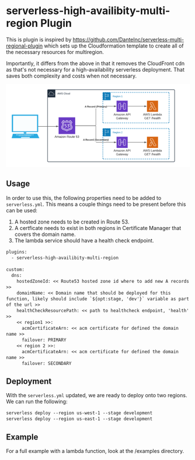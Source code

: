 # serverless-high-availibity-multi-region Plugin

This is plugin is inspired by <https://github.com/DanteInc/serverless-multi-regional-plugin> which sets up the Cloudformation template to create
all of the necessary resources for multiregion.

Importantly, it differs from the above in that it removes the CloudFront cdn as that's not necessary for a high-availability serverless deployment. That saves both complexity and costs
when not necessary.

![Diagram of resources and setup](diagram.png)

## Usage

In order to use this, the following properties need to be added to `serverless.yml`. This means a couple things need to be present before this can be used:

1. A hosted zone needs to be created in Route 53.
2. A certficate needs to exist in both regions in Certificate Manager that covers the domain name.
3. The lambda service should have a health check endpoint.

```{yml}
plugins:
  - serverless-high-availibity-multi-region

custom:
  dns:
    hostedZoneId: << Route53 hosted zone id where to add new A records >>
    domainName: << Domain name that should be deployed for this function, likely should include `${opt:stage, 'dev'}` variable as part of the url >>
    healthCheckResourcePath: << path to healthcheck endpoint, 'health' >>
    << region1 >>:
      acmCertificateArn: << acm certificate for defined the domain name >>
      failover: PRIMARY
    << region 2 >>:
      acmCertificateArn: << acm certificate for defined the domain name >>
      failover: SECONDARY
```

## Deployment

With the `serverless.yml` updated, we are ready to deploy onto two regions. We can run the following:

```{bash}
serverless deploy --region us-west-1 --stage development
serverless deploy --region us-east-1 --stage development
```

## Example

For a full example with a lambda function, look at the /examples directory.